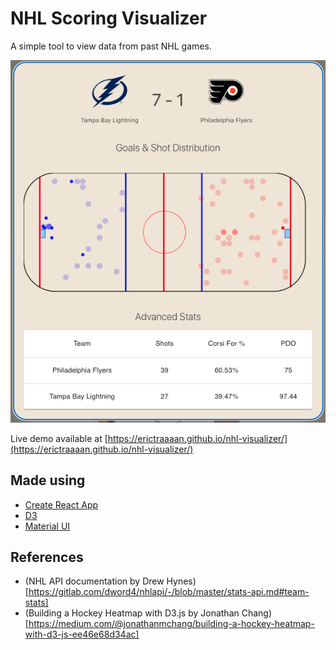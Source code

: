 # NHL Scoring Visualizer
A simple tool to view data from past NHL games.

![Data](/img/data.png "Data")

Live demo available at [https://erictraaaan.github.io/nhl-visualizer/](https://erictraaaan.github.io/nhl-visualizer/)

## Made using
- [Create React App](https://github.com/facebook/create-react-app)
- [D3](https://d3js.org/)
- [Material UI](https://material.io/)

## References
- (NHL API documentation by Drew Hynes)[https://gitlab.com/dword4/nhlapi/-/blob/master/stats-api.md#team-stats]
- (Building a Hockey Heatmap with D3.js by Jonathan Chang)[https://medium.com/@jonathanmchang/building-a-hockey-heatmap-with-d3-js-ee46e68d34ac]
